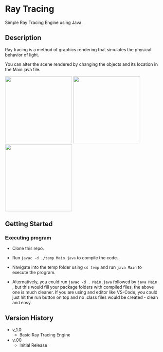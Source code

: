 # Ray Tracing

Simple Ray Tracing Engine using Java.

## Description

Ray tracing is a method of graphics rendering that simulates the physical behavior of light.

You can alter the scene rendered by changing the objects and its location in the Main.java file.

<image src="assets/42.png" width="220"/> <image src="assets/53.png" width="220"/>  <image src="assets/56.png" width="220"/>

## Getting Started

### Executing program

* Clone this repo.
* Run `javac -d ./temp Main.java` to compile the code.
* Navigate into the temp folder using `cd temp` and run `java Main` to execute the program.

* Alternatively, you could run `javac -d . Main.java` followed by `java Main` , but this would fill your package folders with compiled files, the above one is much cleaner.
If you are using and editor like VS-Code, you could just hit the run button on top and no .class files would be created - clean and easy.


## Version History

* v_1.0
    * Basic Ray Tracing Engine
* v_00
    * Initial Release
